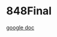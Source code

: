 # 848Final

[google doc](https://docs.google.com/document/d/1UbA1VX7uknfJQgKIziQlXUtxr1hfiIAStH54WKf0IOM/edit)
